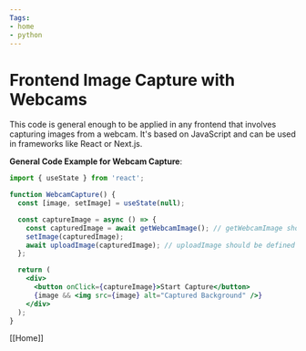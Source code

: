 ```yaml
---
Tags:
- home
- python
---
```


# Frontend Image Capture with Webcams

This code is general enough to be applied in any frontend that involves capturing images from a webcam. It's based on JavaScript and can be used in frameworks like React or Next.js.

**General Code Example for Webcam Capture**:
```jsx
import { useState } from 'react';

function WebcamCapture() {
  const [image, setImage] = useState(null);

  const captureImage = async () => {
    const capturedImage = await getWebcamImage(); // getWebcamImage should be defined elsewhere
    setImage(capturedImage);
    await uploadImage(capturedImage); // uploadImage should be defined elsewhere
  };

  return (
    <div>
      <button onClick={captureImage}>Start Capture</button>
      {image && <img src={image} alt="Captured Background" />}
    </div>
  );
}
```

[[Home]]